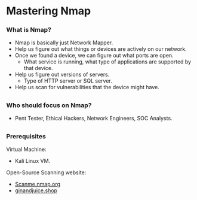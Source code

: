 # Mastering Nmap

<h3>What is Nmap?</h3> 

- Nmap is basically just Network Mapper.
- Help us figure out what things or devices are actively on our network.
- Once we found a device, we can figure out what ports are open.
  - What service is running, what type of applications are supported by that device.
- Help us figure out versions of servers.
  - Type of HTTP server or SQL server.
- Help us scan for vulnerabilities that the device might have.

<h2></h2>

<h3>Who should focus on Nmap?</h3>

- Pent Tester, Ethical Hackers, Network Engineers, SOC Analysts.

<h2></h2>

<h3>Prerequisites</h3>

Virtual Machine:
- Kali Linux VM.

Open-Source Scanning website:
- [Scanme.nmap.org](http://scanme.nmap.org/)
- [ginandjuice.shop](https://ginandjuice.shop/)
